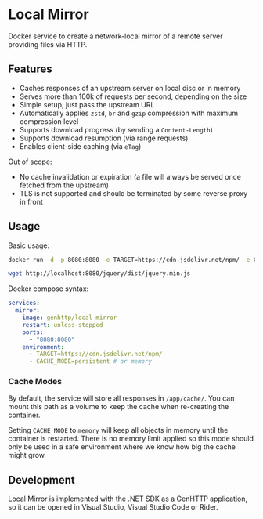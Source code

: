 # Local Mirror

Docker service to create a network-local mirror of a remote server providing files via HTTP.

## Features

- Caches responses of an upstream server on local disc or in memory
- Serves more than 100k of requests per second, depending on the size
- Simple setup, just pass the upstream URL
- Automatically applies `zstd`, `br` and `gzip` compression with maximum compression level
- Supports download progress (by sending a `Content-Length`)
- Supports download resumption (via range requests)
- Enables client-side caching (via `eTag`)

Out of scope:

- No cache invalidation or expiration (a file will always be served once fetched from the upstream)
- TLS is not supported and should be terminated by some reverse proxy in front

## Usage

Basic usage:

```bash
docker run -d -p 8080:8080 -e TARGET=https://cdn.jsdelivr.net/npm/ -e CACHE_MODE=persistent genhttp/local-mirror

wget http://localhost:8080/jquery/dist/jquery.min.js
```

Docker compose syntax:

```yaml
services:
  mirror:
    image: genhttp/local-mirror
    restart: unless-stopped
    ports:
      - "8080:8080"
    environment:
      - TARGET=https://cdn.jsdelivr.net/npm/
      - CACHE_MODE=persistent # or memory
```

### Cache Modes

By default, the service will store all responses in `/app/cache/`. You can mount this path as a volume to keep
the cache when re-creating the container.

Setting `CACHE_MODE` to `memory` will keep all objects in memory until the container is restarted. There is no
memory limit applied so this mode should only be used in a safe environment where we know how big the cache might grow.

## Development

Local Mirror is implemented with the .NET SDK as a GenHTTP application, so it can be opened in
Visual Studio, Visual Studio Code or Rider.
